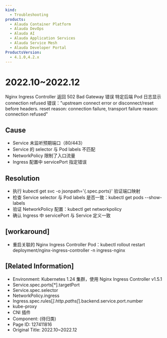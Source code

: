 ```yaml
---
kind:
  - Troubleshooting
products:
  - Alauda Container Platform
  - Alauda DevOps
  - Alauda AI
  - Alauda Application Services
  - Alauda Service Mesh
  - Alauda Developer Portal
ProductsVersion:
  - 4.1.0,4.2.x
---
```

<!-- A type of document that involves encountering a fault, diagnosing it, performing root cause analysis, and providing solutions. -->

# 2022.10~2022.12

Nginx Ingress Controller 返回 502 Bad Gateway 错误 特定后端 Pod 日志显示 connection refused 错误："upstream connect error or disconnect/reset before headers. reset reason: connection failure, transport failure reason: connection refused"

## Cause
- Service 未监听预期端口（80/443）
- Service 的 selector 与 Pod labels 不匹配
- NetworkPolicy 限制了入口流量
- Ingress 配置中 servicePort 指定错误

## Resolution
- 执行 kubectl get svc <service-name> -o jsonpath='{.spec.ports}' 验证端口映射
- 检查 Service selector 与 Pod labels 是否一致：kubectl get pods --show-labels
- 验证 NetworkPolicy 配置：kubectl get networkpolicy
- 确认 Ingress 中 servicePort 与 Service 定义一致

## [workaround]
- 重启关联的 Nginx Ingress Controller Pod：kubectl rollout restart deployment/nginx-ingress-controller -n ingress-nginx

## [Related Information]
- Environment: Kubernetes 1.24 集群，使用 Nginx Ingress Controller v1.5.1
- Service.spec.ports[*].targetPort
- Service.spec.selector
- NetworkPolicy.ingress
- Ingress.spec.rules[*].http.paths[*].backend.service.port.number
- kube-proxy
- CNI 插件
- Component: (待归类)
- Page ID: 127411816
- Original Title: 2022.10~2022.12
